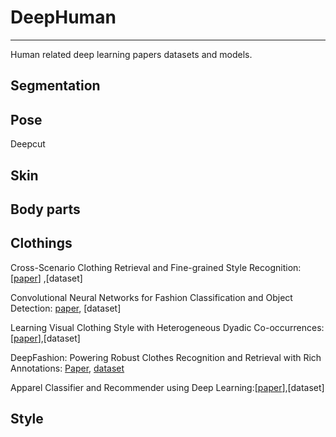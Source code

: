 # DeepHuman
------------
Human related deep learning papers datasets and models.

## Segmentation


## Pose
Deepcut

## Skin

## Body parts

## Clothings
Cross-Scenario Clothing Retrieval and Fine-grained Style Recognition: [[paper](http://vision.unipv.it/CV/materiale2016-17/2nd%20Choice/0132.pdf)] ,[dataset]

Convolutional Neural Networks for Fashion Classification and Object Detection: [paper](https://pdfs.semanticscholar.org/68ec/d5468644a0cdcffea0915e839667c500d4f5.pdf), [dataset] 

Learning Visual Clothing Style with Heterogeneous Dyadic Co-occurrences:[[paper](https://cseweb.ucsd.edu/~jmcauley/pdfs/iccv15.pdf)],[dataset]

DeepFashion: Powering Robust Clothes Recognition and Retrieval with Rich Annotations: [Paper](http://www.cv-foundation.org/openaccess/content_cvpr_2016/papers/Liu_DeepFashion_Powering_Robust_CVPR_2016_paper.pdf), [dataset](http://mmlab.ie.cuhk.edu.hk/projects/DeepFashion.html)

Apparel Classifier and Recommender using Deep Learning:[[paper](https://pdfs.semanticscholar.org/68ec/d5468644a0cdcffea0915e839667c500d4f5.pdf)],[dataset]
## Style

